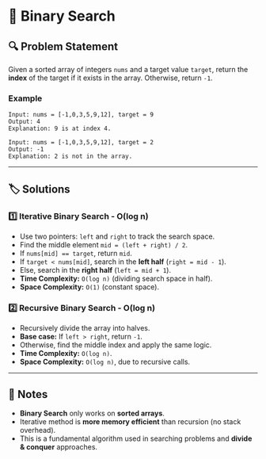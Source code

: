 # 📌 Binary Search  

## 🔍 Problem Statement  
Given a sorted array of integers `nums` and a target value `target`, return the **index** of the target if it exists in the array. Otherwise, return `-1`.  

### Example  
```plaintext
Input: nums = [-1,0,3,5,9,12], target = 9
Output: 4
Explanation: 9 is at index 4.

Input: nums = [-1,0,3,5,9,12], target = 2
Output: -1
Explanation: 2 is not in the array.
```

---

## 🏷️ Solutions  

### 1️⃣ Iterative Binary Search - **O(log n)**
- Use two pointers: `left` and `right` to track the search space.
- Find the middle element `mid = (left + right) / 2`.
- If `nums[mid] == target`, return `mid`.
- If `target < nums[mid]`, search in the **left half** (`right = mid - 1`).
- Else, search in the **right half** (`left = mid + 1`).
- **Time Complexity:** `O(log n)` (dividing search space in half).  
- **Space Complexity:** `O(1)` (constant space).  

### 2️⃣ Recursive Binary Search - **O(log n)**
- Recursively divide the array into halves.
- **Base case:** If `left > right`, return `-1`.
- Otherwise, find the middle index and apply the same logic.
- **Time Complexity:** `O(log n)`.  
- **Space Complexity:** `O(log n)`, due to recursive calls.  

---

## 📝 Notes  
- **Binary Search** only works on **sorted arrays**.  
- Iterative method is **more memory efficient** than recursion (no stack overhead).  
- This is a fundamental algorithm used in searching problems and **divide & conquer** approaches.  
